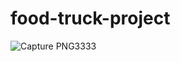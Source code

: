 # food-truck-project

![Capture PNG3333](https://github.com/user-attachments/assets/b03ad12a-a363-447b-8739-f757908a546a)
